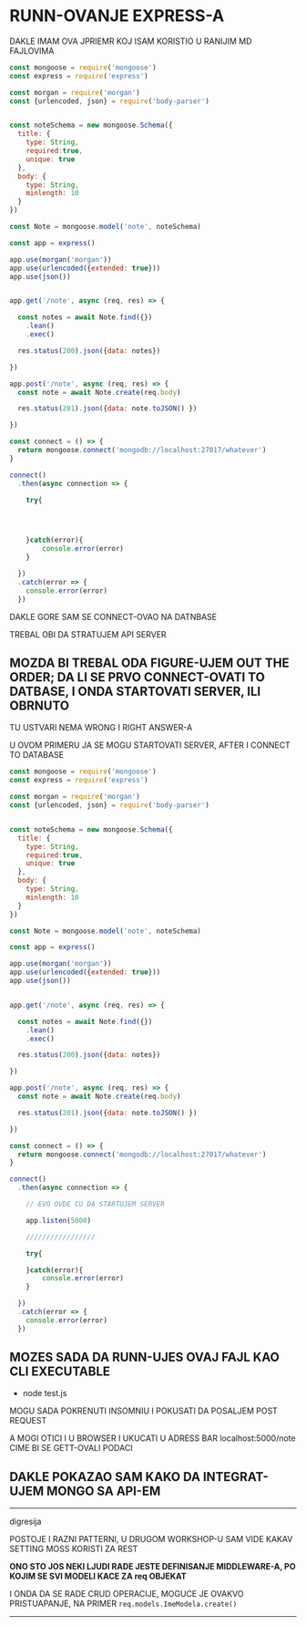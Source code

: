 # RUNN-OVANJE EXPRESS-A

DAKLE IMAM OVA JPRIEMR KOJ ISAM KORISTIO U RANIJIM MD FAJLOVIMA

```javascript
const mongoose = require('mongoose')
const express = require('express')

const morgan = require('morgan')
const {urlencoded, json} = require('body-parser')


const noteSchema = new mongoose.Schema({
  title: {
    type: String,
    required:true,
    unique: true
  },
  body: {
    type: String,
    minlength: 10
  }
})

const Note = mongoose.model('note', noteSchema)

const app = express()

app.use(morgan('morgan'))
app.use(urlencoded({extended: true}))
app.use(json())


app.get('/note', async (req, res) => {

  const notes = await Note.find({})
    .lean()
    .exec()

  res.status(200).json({data: notes})

})

app.post('/note', async (req, res) => {
  const note = await Note.create(req.body)

  res.status(201).json({data: note.toJSON() })

})

const connect = () => {
  return mongoose.connect('mongodb://localhost:27017/whatever')
}

connect()
  .then(async connection => {

    try{




    }catch(error){
        console.error(error)
    }

  })
  .catch(error => {
    console.error(error)
  })
```

DAKLE GORE SAM SE CONNECT-OVAO NA DATNBASE

TREBAL OBI DA STRATUJEM API SERVER

## MOZDA BI TREBAL ODA FIGURE-UJEM OUT THE ORDER; DA LI SE PRVO CONNECT-OVATI TO DATBASE, I ONDA STARTOVATI SERVER, ILI OBRNUTO

TU USTVARI NEMA WRONG I RIGHT ANSWER-A

U OVOM PRIMERU JA SE MOGU STARTOVATI SERVER, AFTER I CONNECT TO DATABASE

```javascript
const mongoose = require('mongoose')
const express = require('express')

const morgan = require('morgan')
const {urlencoded, json} = require('body-parser')


const noteSchema = new mongoose.Schema({
  title: {
    type: String,
    required:true,
    unique: true
  },
  body: {
    type: String,
    minlength: 10
  }
})

const Note = mongoose.model('note', noteSchema)

const app = express()

app.use(morgan('morgan'))
app.use(urlencoded({extended: true}))
app.use(json())


app.get('/note', async (req, res) => {

  const notes = await Note.find({})
    .lean()
    .exec()

  res.status(200).json({data: notes})

})

app.post('/note', async (req, res) => {
  const note = await Note.create(req.body)

  res.status(201).json({data: note.toJSON() })

})

const connect = () => {
  return mongoose.connect('mongodb://localhost:27017/whatever')
}

connect()
  .then(async connection => {

    // EVO OVDE CU DA STARTUJEM SERVER

    app.listen(5000)

    /////////////////

    try{

    }catch(error){
        console.error(error)
    }

  })
  .catch(error => {
    console.error(error)
  })
```

## MOZES SADA DA RUNN-UJES OVAJ FAJL KAO CLI EXECUTABLE

- node test.js

MOGU SADA POKRENUTI INSOMNIU I POKUSATI DA POSALJEM POST REQUEST

A MOGI OTICI I U BROWSER I UKUCATI U ADRESS BAR localhost:5000/note CIME BI SE GETT-OVALI PODACI

## DAKLE POKAZAO SAM KAKO DA INTEGRAT-UJEM MONGO SA API-EM

******

digresija

POSTOJE I RAZNI PATTERNI, U DRUGOM WORKSHOP-U SAM VIDE KAKAV SETTING MOSS KORISTI ZA REST

**ONO STO JOS NEKI LJUDI RADE JESTE DEFINISANJE MIDDLEWARE-A, PO KOJIM SE SVI MODELI KACE ZA req OBJEKAT**

I ONDA DA SE RADE CRUD OPERACIJE, MOGUCE JE OVAKVO PRISTUAPANJE, NA PRIMER `req.models.ImeModela.create()`

******

